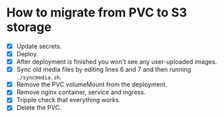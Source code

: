 # How to migrate from PVC to S3 storage

- [x] Update secrets.
- [x] Deploy.
- [x] After deployment is finished you won't see any user-uploaded images.
- [x] Sync old media files by editing lines 6 and 7 and then running `./syncmedia.sh`.
- [x] Remove the PVC volumeMount from the deployment.
- [x] Remove nginx container, service and ingress.
- [x] Tripple check that everything works.
- [x] Delete the PVC.
